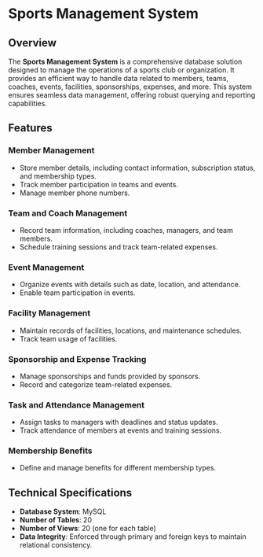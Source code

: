 # Sports Management System

## Overview
The **Sports Management System** is a comprehensive database solution designed to manage the operations of a sports club or organization. It provides an efficient way to handle data related to members, teams, coaches, events, facilities, sponsorships, expenses, and more. This system ensures seamless data management, offering robust querying and reporting capabilities.

## Features
### Member Management
- Store member details, including contact information, subscription status, and membership types.
- Track member participation in teams and events.
- Manage member phone numbers.

### Team and Coach Management
- Record team information, including coaches, managers, and team members.
- Schedule training sessions and track team-related expenses.

### Event Management
- Organize events with details such as date, location, and attendance.
- Enable team participation in events.

### Facility Management
- Maintain records of facilities, locations, and maintenance schedules.
- Track team usage of facilities.

### Sponsorship and Expense Tracking
- Manage sponsorships and funds provided by sponsors.
- Record and categorize team-related expenses.

### Task and Attendance Management
- Assign tasks to managers with deadlines and status updates.
- Track attendance of members at events and training sessions.

### Membership Benefits
- Define and manage benefits for different membership types.

## Technical Specifications
- **Database System**: MySQL
- **Number of Tables**: 20
- **Number of Views**: 20 (one for each table)
- **Data Integrity**: Enforced through primary and foreign keys to maintain relational consistency.

